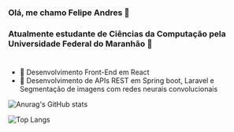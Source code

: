 ### Olá, me chamo Felipe Andres 👋
### Atualmente estudante de Ciências da Computação pela Universidade Federal do Maranhão 🏫
#
- 🔭 Desenvolvimento Front-End em React 
- 🌱 Desenvolvimento de APIs REST em Spring boot, Laravel e Segmentação de imagens com redes neurais convolucionais



![Anurag's GitHub stats](https://github-readme-stats.vercel.app/api?username=feandres&show_icons=true&theme=github_dark_dimmed)

![Top Langs](https://github-readme-stats.vercel.app/api/top-langs/?username=feandres&hide_progress=true&theme=github_dark_dimmed)

